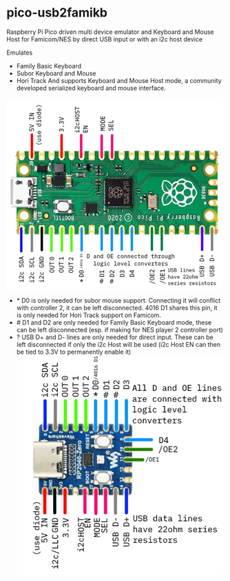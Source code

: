 # pico-usb2famikb
Raspberry Pi Pico driven multi device emulator and Keyboard and Mouse Host for Famicom/NES by direct USB input or with an i2c host device

Emulates
* Family Basic Keyboard
* Subor Keyboard and Mouse
* Hori Track
And supports Keyboard and Mouse Host mode, a community developed serialized keyboard and mouse interface.

![](pico-wiring-guide.jpg)
- \* D0 is only needed for subor mouse support. Connecting it will conflict with controller 2, it can be left disconnected. 4016 D1 shares this pin, it is only needed for Hori Track support on Famicom.
- \# D1 and D2 are only needed for Family Basic Keyboard mode, these can be left disconnected (esp. if making for NES player 2 controller port)
- \? USB D+ and D- lines are only needed for direct input. These can be left disconnected if only the i2c Host will be used (i2c Host EN can then be tied to 3.3V to permanently enable it)
![](pico-zero-wiring-guide.jpg)
